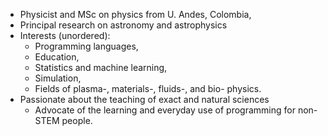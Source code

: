 * Physicist and MSc on physics from U. Andes, Colombia,
* Principal research on astronomy and astrophysics
* Interests (unordered):
   * Programming languages,
   * Education,
   * Statistics and machine learning,
   * Simulation,
   * Fields of plasma-, materials-, fluids-, and bio- physics.
* Passionate about the teaching of exact and natural sciences
   * Advocate of the learning and everyday use of programming for non-STEM people.

<!---
s-henao-castellanos/s-henao-castellanos is a ✨ special ✨ repository because its `README.md` (this file) appears on your GitHub profile.
You can click the Preview link to take a look at your changes.
--->
